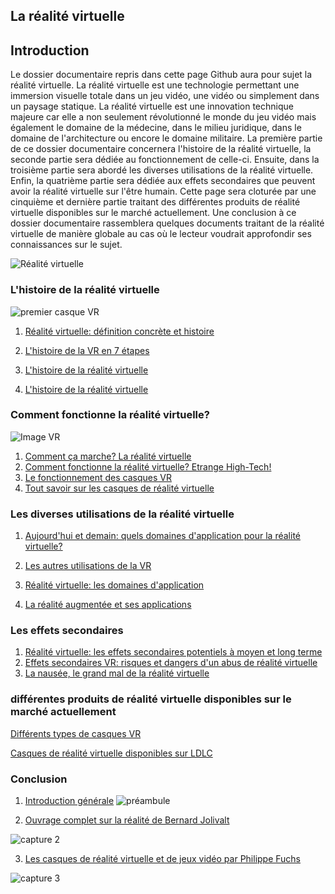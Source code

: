 ## La réalité virtuelle

## Introduction

Le dossier documentaire repris dans cette page Github aura pour sujet la réalité virtuelle. La réalité virtuelle est une technologie permettant une immersion visuelle totale dans un jeu vidéo, une vidéo ou simplement dans un paysage statique. La réalité virtuelle est une innovation technique majeure car elle a non seulement révolutionné le monde du jeu vidéo mais également le domaine de la médecine, dans le milieu juridique, dans le domaine de l'architecture ou encore le domaine militaire. 
La première partie de ce dossier documentaire concernera l'histoire de la réalité virtuelle, la seconde partie sera dédiée au fonctionnement de celle-ci. Ensuite, dans la troisième partie sera abordé les diverses utilisations de la réalité virtuelle. Enfin, la quatrième partie sera dédiée aux effets secondaires que peuvent avoir la réalité virtuelle sur l'être humain. Cette page sera cloturée par une cinquième et dernière partie traitant des différentes produits de réalité virtuelle disponibles sur le marché actuellement.
Une conclusion à ce dossier documentaire rassemblera quelques documents traitant de la réalité virtuelle de manière globale au cas où le lecteur voudrait approfondir ses connaissances sur le sujet.

 ![Réalité virtuelle](https://cdn.futura-sciences.com/buildsv6/images/wide1920/c/a/c/cac14930c6_125177_realite-virtuelle-vr.jpg)




### L'histoire de la réalité virtuelle

![premier casque VR](https://www.realite-virtuelle.com/wp-content/uploads/2017/11/histoire-de-la-vr-660x330.jpg)

1. [Réalité virtuelle: définition concrète et histoire](https://www.journaldunet.fr/web-tech/dictionnaire-du-webmastering/1445232-realite-virtuelle-definition-concrete-et-histoire/)

2. [L'histoire de la VR en 7 étapes](https://www.realite-virtuelle.com/histoire-vr-7-etapes-1511/)

3. [L'histoire de la réalité virtuelle](https://www.realite-virtuelle.com/lhistoire-realite-virtuelle/)

4. [L'histoire de la réalité virtuelle](https://sites.google.com/site/virtuelrealityesiameb/l-histoire-de-la-vr)

### Comment fonctionne la réalité virtuelle?

![Image VR](https://www.realite-virtuelle.com/wp-content/uploads/2016/06/nimble-vr-headset-750x422.jpg)

1. [Comment ça marche? La réalité virtuelle](https://www.youtube.com/watch?v=GPCqcxngXz8)
2. [Comment fonctionne la réalité virtuelle? Etrange High-Tech!](https://www.youtube.com/watch?v=8_qqAkJnepw)
3. [Le fonctionnement des casques VR](http://tpe-realite-virtuelle-bscx-jnt.e-monsite.com/pages/2-le-fonctionnement-des-casques-vr.html)
4. [Tout savoir sur les casques de réalité virtuelle](https://www.group-digital.fr/casque-realite-virtuelle.html)

### Les diverses utilisations de la réalité virtuelle

1. [Aujourd'hui et demain: quels domaines d'application pour la réalité virtuelle?](https://www.wanadev.fr/73-aujourd-hui-et-demain-quels-domaines-d-application-pour-la-realite-virtuelle/)

2. [Les autres utilisations de la VR](http://tpe-realite-virtuelle-bscx-jnt.e-monsite.com/pages/3-les-autres-utilisations-de-la-vr.html)

3. [Réalité virtuelle: les domaines d'application](http://tpe-realite-virtuelle-bscx-jnt.e-monsite.com/pages/3-les-autres-utilisations-de-la-vr.html)

4. [La réalité augmentée et ses applications](https://www.futura-sciences.com/tech/dossiers/technologie-realite-augmentee-applications-977/)


### Les effets secondaires

1. [Réalité virtuelle: les effets secondaires potentiels à moyen et long terme](https://www.androidpit.fr/realite-virtuelle-effets-secondaires-potentiels-a-moyen-et-long-terme)
2. [Effets secondaires VR: risques et dangers d'un abus de réalité virtuelle](https://www.realite-virtuelle.com/effets-secondaires-vr/)
3. [La nausée, le grand mal de la réalité virtuelle](https://www.lefigaro.fr/secteur/high-tech/2016/11/16/32001-20161116ARTFIG00003-la-nausee-le-grand-mal-de-la-realite-virtuelle.php)

### différentes produits de réalité virtuelle disponibles sur le marché actuellement

[Différents types de casques VR](https://www.lesnumeriques.com/casque-realite-virtuelle/casques-realite-virtuelle-a2305.html)

[Casques de réalité virtuelle disponibles sur LDLC](https://www.ldlc.com/fr-be/informatique/peripherique-pc/casque-realite-virtuelle/c7460/)

### Conclusion

1. [Introduction générale](https://www.futura-sciences.com/tech/definitions/technologie-realite-virtuelle-598/)
![préambule](https://user-images.githubusercontent.com/62696096/84038191-e8de5300-a99f-11ea-8bd7-6fa6169d36cd.JPG)

2. [Ouvrage complet sur la réalité de Bernard Jolivalt](https://books.google.be/books?hl=fr&lr=&id=iXaJDwAAQBAJ&oi=fnd&pg=PT2&dq=casque+r%C3%A9alt%C3%A9+virtuelle&ots=7nmD83Wqxt&sig=4Eo852k3TEimLObG5lD2ntY08Co&redir_esc=y#v=onepage&q=casque%20r%C3%A9alt%C3%A9%20virtuelle&f=false)

![capture 2](https://user-images.githubusercontent.com/62696096/84038745-9a7d8400-a9a0-11ea-825b-612c94f2e398.JPG)

3. [Les casques de réalité virtuelle et de jeux vidéo par Philippe Fuchs](https://www.pressesdesmines.com/wp-content/uploads/2016/03/Visio_Extr.pdf)

![capture 3](https://user-images.githubusercontent.com/62696096/84038918-cc8ee600-a9a0-11ea-9f8e-f0fddaed786d.JPG)

